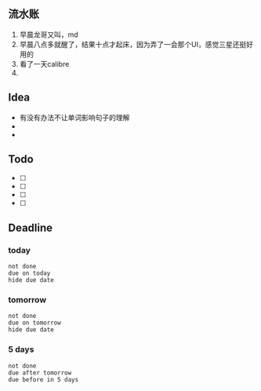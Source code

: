 ## 流水账
1. 早晨龙哥又叫，md
2. 早晨八点多就醒了，结果十点才起床，因为弄了一会那个UI，感觉三星还挺好用的
3. 看了一天calibre
4. 

## Idea
- 有没有办法不让单词影响句子的理解
- 
- 

## Todo
- [ ] 
- [ ] 
- [ ] 
- [ ] 

## Deadline
### today
```tasks
not done
due on today
hide due date
```
### tomorrow
```tasks
not done
due on tomorrow
hide due date
```
### 5 days
```tasks
not done
due after tomorrow
due before in 5 days
```
